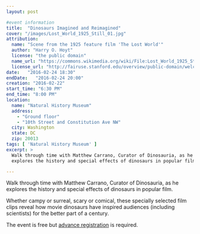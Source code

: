 ```yaml
---
layout: post

#event information
title:  "Dinosaurs Imagined and Reimagined"
cover: "/images/Lost_World_1925_Still_01.jpg"
attribution:
  name: "Scene from the 1925 feature film 'The Lost World'"
  author: "Harry O. Hoyt"
  license: "the public domain"
  name_url: "https://commons.wikimedia.org/wiki/File:Lost_World_1925_Still_01.jpg"
  license_url: "http://fairuse.stanford.edu/overview/public-domain/welcome"
date:   "2016-02-24 18:30"
endDate:   "2016-02-24 20:00"
creation: "2016-02-22"
start_time: "6:30 PM"
end_time: "8:00 PM"
location:
  name: "Natural History Museum"
  address:
    - "Ground floor"
    - "10th Street and Constitution Ave NW"
  city: Washington
  state: DC
  zip: 20013
tags: [ 'Natural History Museum' ]
excerpt: >
  Walk through time with Matthew Carrano, Curator of Dinosauria, as he
  explores the history and special effects of dinosaurs in popular film.

---
```


Walk through time with Matthew Carrano, Curator of Dinosauria, as he
explores the history and special effects of dinosaurs in popular film.

Whether campy or surreal, scary or comical, these specially selected
film clips reveal how movie dinosaurs have inspired audiences
(including scientists) for the better part of a century. 

The event is free but
[advance registration](https://www.facebook.com/events/1290117051013702/)
is required.

